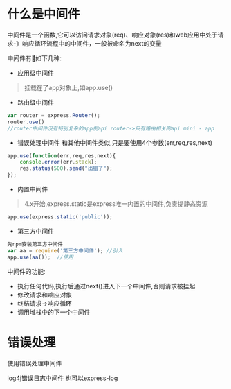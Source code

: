 # 什么是中间件
中间件是一个函数,它可以访问请求对象(req)、响应对象(res)和web应用中处于请求-》响应循环流程中的中间件，一般被命名为next的变量

中间件有如下几种:
* 应用级中间件
> 挂载在了app对象上,如app.use()
* 路由级中间件
```JavaScript
var router = express.Router();
router.use()
//router中间件没有特别复杂的app例api router->只有路由相关的api mini - app
```
* 错误处理中间件
和其他中间件类似,只是要使用4个参数(err,req,res,next)
```JavaScript
app.use(function(err,req,res,next){
    console.error(err.stack);
    res.status(500).send("出错了");
});
```
* 内置中间件
> 4.x开始,express.static是express唯一内置的中间件,负责提静态资源
```JavaScript
app.use(express.static('public'));
```
* 第三方中间件
```JavaScript
先npm安装第三方中间件
var aa = require('第三方中间件'); //引入
app.use(aa());  //使用
```

中间件的功能:
* 执行任何代码,执行后通过next()进入下一个中间件,否则请求被挂起
* 修改请求和响应对象
* 终结请求->响应循环
* 调用堆栈中的下一个中间件

# 错误处理
使用错误处理中间件

log4j错误日志中间件
也可以express-log

